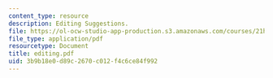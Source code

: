 ```yaml
---
content_type: resource
description: Editing Suggestions.
file: https://ol-ocw-studio-app-production.s3.amazonaws.com/courses/21h-802-modern-latin-america-1808-present-revolution-dictatorship-democracy-spring-2005/3b9b18e0d89c2670c012f4c6ce84f992_editing.pdf
file_type: application/pdf
resourcetype: Document
title: editing.pdf
uid: 3b9b18e0-d89c-2670-c012-f4c6ce84f992
---
```

